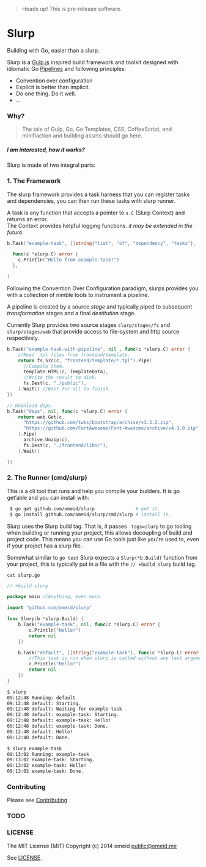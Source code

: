 > Heads up! This is pre-release software.

# Slurp 
Building with Go, easier than a slurp.

Slurp is a [Gulp.js](http://gulpjs.com/) inspired build framework and toolkit designed with idiomatic Go [Pipelines](http://blog.golang.org/pipelines) and following principles: 

- Convention over configuration
- Explicit is better than implicit.
- Do one thing. Do it well.
- ...


### Why?
> The tale of Gulp, Go, Go Templates, CSS, CoffeeScript, and minifiaction and building assets should go here.


##### I am interested, how it works?

Slurp is made of two integral parts:

### 1. The Framework 

The slurp framework provides a task harness that you can register tasks and dependencies, you can then run these tasks with slurp runner.

A task is any function that accepts a pointer to `s.C` (Slurp Context) and returns an error.  
The Context provides helpful logging functions. _it may be extended in the future_.

```go
b.Task("example-task", []string{"list", "of", "dependency", "tasks"},

  func(c *slurp.C) error {
    c.Println("Hello from example-task!")
  },

)
```

Following the Convention Over Configuration paradigm, slurps provides you with a collection of nimble tools to instrument a pipeline.

A pipeline is created by a source _stage_ and typically piped to subsequent _transformation_ stages and a final _destitution_ stage.

Currently Slurp provides two source stages `slurp/stages/fs` and `slurp/stages/web` that provide access to file-system and http source respectively.

```go
b.Task("example-task-with-pipeline", nil , func(c *slurp.C) error {
    //Read .tpl files from frontend/template.
    return fs.Src(c, "frontend/template/*.tpl").Pipe(
      //Compile them.
      template.HTML(c, TemplateData),
      //Write the result to disk.
      fs.Dest(c, "./public"),
    ).Wait() //Wait for all to finish.
})
```

```go
// Download deps.
b.Task("deps", nil, func(c *slurp.C) error {
    return web.Get(c,
      "https://github.com/twbs/bootstrap/archive/v3.3.2.zip",
      "https://github.com/FortAwesome/Font-Awesome/archive/v4.3.0.zip",
    ).Pipe(
      archive.Unzip(c),
      fs.Dest(c, "./frontend/libs/"),
    ).Wait()

})
```


### 2. The Runner (cmd/slurp)

This is a cli tool that runs and help you compile your builders. It is go get’able and you can install with:

```bash
 $ go get github.com/omeid/slurp               # get it.
 $ go install github.com/omeid/slurp/cmd/slurp # install it.
```

Slurp uses the Slurp build tag. That is, it passes `-tags=slurp` to go tooling when building or running your project,
this allows decoupling of build and project code. This means you can use Go tools just like you're used to, even if your
project has a slurp file.

Somewhat similar to `go test` Slurp expects a `Slurp(*b.Build)` function from your project, this is typically put in a file with the `// +build slurp` build tag.

`cat slurp.go`
```go
// +build slurp

package main //Anything, even main.

import "github.com/omeid/slurp"

func Slurp(b *slurp.Build) {
	b.Task("example-task", nil, func(c *slurp.C) error {
		c.Println("Hello!")
		return nil
	})

	b.Task("default", []string{"example-task"}, func(c *slurp.C) error {
		//This task is run when slurp is called without any task arguments.
		c.Println("Hello!")
		return nil
	})
}
```
```bash
$ slurp 
09:12:48 Running: default
09:12:48 default: Starting.
09:12:48 default: Waiting for example-task
09:12:48 default: example-task: Starting.
09:12:48 default: example-task: Hello!
09:12:48 default: example-task: Done.
09:12:48 default: Hello!
09:12:48 default: Done.

$ slurp example-task
09:13:02 Running: example-task
09:13:02 example-task: Starting.
09:13:02 example-task: Hello!
09:13:02 example-task: Done.
```
### Contributing

Please see [Contributing](CONTRIBUTING.md)


### TODO

### LICENSE
The MIT License (MIT)
Copyright (c) 2014 omeid <public@omeid.me>

See [LICENSE](LICENSE).
